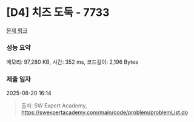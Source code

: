 # [D4] 치즈 도둑 - 7733 

[문제 링크](https://swexpertacademy.com/main/code/problem/problemDetail.do?contestProbId=AWrDOdQqRCUDFARG) 

### 성능 요약

메모리: 97,280 KB, 시간: 352 ms, 코드길이: 2,196 Bytes

### 제출 일자

2025-08-20 16:14



> 출처: SW Expert Academy, https://swexpertacademy.com/main/code/problem/problemList.do